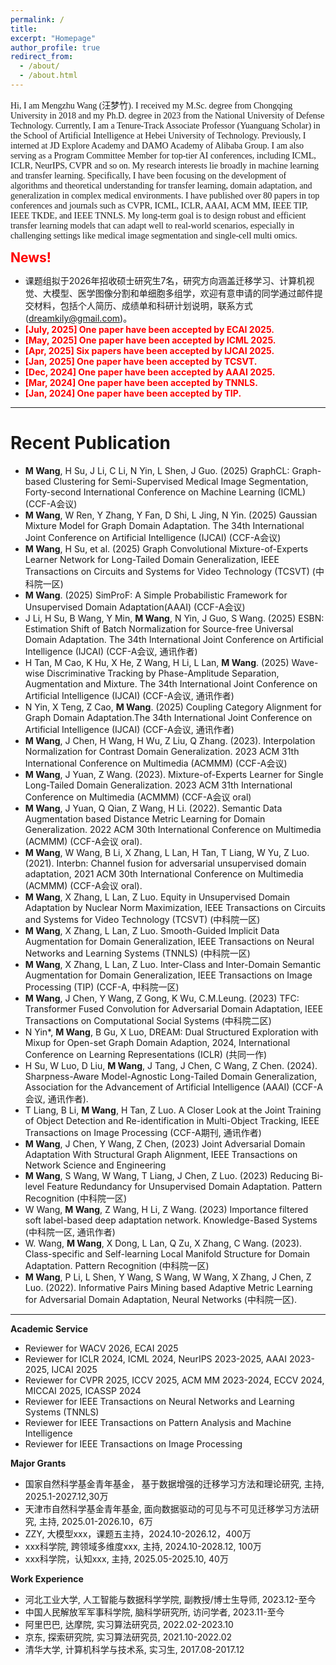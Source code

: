 ```yaml
---
permalink: /
title: 
excerpt: "Homepage"
author_profile: true
redirect_from: 
  - /about/
  - /about.html
---
```

<span style="font-family: 'Times New Roman'">
Hi, I am Mengzhu Wang (汪梦竹). I received my M.Sc. degree from Chongqing University in 2018 and my Ph.D. degree in 2023 from the National University of Defense Technology. Currently, I am a Tenure-Track Associate Professor (Yuanguang Scholar) in the School of Artificial Intelligence at Hebei University of Technology. Previously, I interned at JD Explore Academy and DAMO Academy of Alibaba Group. I am also serving as a Program Committee Member for top-tier AI conferences, including ICML, ICLR, NeurIPS, CVPR and so on. My research interests lie broadly in machine learning and transfer learning. Specifically, I have been focusing on the development of algorithms and theoretical understanding for transfer learning, domain adaptation, and generalization in complex medical environments. I have published over 80 papers in top conferences and journals such as CVPR, ICML, ICLR, AAAI, ACM MM, IEEE TIP, IEEE TKDE, and IEEE TNNLS. My long-term goal is to design robust and efficient transfer learning models that can adapt well to real-world scenarios, especially in challenging settings like medical image segmentation and single-cell multi omics.
</span>

<span style="color:red; font-size:1.5em; font-weight:bold">News!</span>

+ 课题组拟于2026年招收硕士研究生7名，研究方向涵盖迁移学习、计算机视觉、大模型、医学图像分割和单细胞多组学，欢迎有意申请的同学通过邮件提交材料，包括个人简历、成绩单和科研计划说明，联系方式(dreamkily@gmail.com)。
+ <span style="color:red; font-weight:bold">**[July, 2025]** One paper have been accepted by **ECAI 2025**.</span>
+ <span style="color:red; font-weight:bold">**[May, 2025]** One paper have been accepted by **ICML 2025**.</span>
+ <span style="color:red; font-weight:bold">**[Apr, 2025]** Six papers have been accepted by **IJCAI 2025**.</span>
+ <span style="color:red; font-weight:bold">**[Jan, 2025]** One paper have been accepted by **TCSVT**.</span>
+ <span style="color:red; font-weight:bold">**[Dec, 2024]** One paper have been accepted by **AAAI 2025**.</span>
+ <span style="color:red; font-weight:bold">**[Mar, 2024]** One paper have been accepted by **TNNLS**.</span>
+ <span style="color:red; font-weight:bold">**[Jan, 2024]** One paper have been accepted by **TIP**.</span>
  
---

Recent Publication
======
+ **M Wang**, H Su, J Li, C Li, N Yin, L Shen, J Guo. (2025) GraphCL: Graph-based Clustering for Semi-Supervised Medical Image Segmentation, Forty-second International Conference on Machine Learning (ICML) (CCF-A会议)
+ **M Wang**, W Ren, Y Zhang, Y Fan, D Shi, L Jing, N Yin. (2025) Gaussian Mixture Model for Graph Domain Adaptation. The 34th International Joint Conference on Artificial Intelligence (IJCAI) (CCF-A会议)
+ **M Wang**, H Su, et al. (2025) Graph Convolutional Mixture-of-Experts Learner Network for Long-Tailed Domain Generalization, IEEE Transactions on Circuits and Systems for Video Technology (TCSVT) (中科院一区)
+ **M Wang**. (2025) SimProF: A Simple Probabilistic Framework for Unsupervised Domain Adaptation(AAAI) (CCF-A会议)
+ J Li, H Su, B Wang, Y Min, **M Wang**, N Yin, J Guo, S Wang. (2025) ESBN: Estimation Shift of Batch Normalization for Source-free Universal Domain Adaptation. The 34th International Joint Conference on Artificial Intelligence (IJCAI) (CCF-A会议, 通讯作者)
+ H Tan, M Cao, K Hu, X He, Z Wang, H Li, L Lan, **M Wang**. (2025) Wave-wise Discriminative Tracking by Phase-Amplitude Separation, Augmentation and Mixture. The 34th International Joint Conference on Artificial Intelligence (IJCAI) (CCF-A会议, 通讯作者)
+ N Yin, X Teng, Z Cao, **M Wang**. (2025) Coupling Category Alignment for Graph Domain Adaptation.The 34th International Joint Conference on Artificial Intelligence (IJCAI) (CCF-A会议, 通讯作者)
+ **M Wang**, J Chen, H Wang, H Wu, Z Liu, Q Zhang. (2023). Interpolation Normalization for Contrast Domain Generalization. 2023 ACM 31th International Conference on Multimedia (ACMMM) (CCF-A会议)
+ **M Wang**, J Yuan, Z Wang. (2023). Mixture-of-Experts Learner for Single Long-Tailed Domain Generalization. 2023 ACM 31th International Conference on Multimedia (ACMMM) (CCF-A会议 oral)
+ **M Wang**, J Yuan, Q Qian, Z Wang, H Li. (2022). Semantic Data Augmentation based Distance Metric Learning for Domain Generalization. 2022 ACM 30th International Conference on Multimedia (ACMMM) (CCF-A会议 oral).
+ **M Wang**, W Wang, B Li, X Zhang, L Lan, H Tan, T Liang, W Yu, Z Luo. (2021).  Interbn: Channel fusion for adversarial unsupervised domain adaptation, 2021 ACM 30th International Conference on Multimedia (ACMMM) (CCF-A会议 oral). 
+ **M Wang**, X Zhang, L Lan, Z Luo. Equity in Unsupervised Domain Adaptation by Nuclear Norm Maximization, IEEE Transactions on Circuits and Systems for Video Technology (TCSVT) (中科院一区)
+ **M Wang**, X Zhang, L Lan, Z Luo.  Smooth-Guided Implicit Data Augmentation for Domain Generalization, IEEE Transactions on Neural Networks and Learning Systems (TNNLS) (中科院一区)
+ **M Wang**, X Zhang, L Lan, Z Luo. 	Inter-Class and Inter-Domain Semantic Augmentation for Domain Generalization, IEEE Transactions on Image Processing (TIP) (CCF-A, 中科院一区)
+ **M Wang**, J Chen, Y Wang, Z Gong, K Wu,  C.M.Leung. (2023) TFC: Transformer Fused Convolution for Adversarial Domain Adaptation, IEEE Transactions on Computational Social Systems (中科院二区)
+ N Yin*, **M Wang**, B Gu, X Luo, DREAM: Dual Structured Exploration with Mixup for Open-set Graph Domain Adaption, 2024,  International Conference on Learning Representations (ICLR) (共同一作)
+ H Su, W Luo, D Liu, **M Wang**, J Tang, J Chen, C Wang, Z Chen. (2024). Sharpness-Aware Model-Agnostic Long-Tailed Domain Generalization, Association for the Advancement of Artificial Intelligence (AAAI) (CCF-A会议, 通讯作者).
+ T Liang, B Li, **M Wang**, H Tan, Z Luo. A Closer Look at the Joint Training of Object Detection and Re-identification in Multi-Object Tracking, IEEE Transactions on Image Processing (CCF-A期刊, 通讯作者)
+ **M Wang**, J Chen, Y Wang, Z Chen, (2023) Joint Adversarial Domain Adaptation With Structural Graph Alignment, IEEE Transactions on Network Science and Engineering  
+ **M Wang**, S Wang, W Wang, T Liang, J Chen, Z Luo. (2023) Reducing Bi-level Feature Redundancy for Unsupervised Domain Adaptation. Pattern Recognition (中科院一区)
+ W Wang, **M Wang**, Z Wang, H Li, Z Wang. (2023) Importance filtered soft label-based deep adaptation network. Knowledge-Based Systems (中科院一区, 通讯作者)
+ W. Wang, **M Wang**, X Dong, L Lan, Q Zu, X Zhang, C Wang. (2023). Class-specific and Self-learning Local Manifold Structure for Domain Adaptation. Pattern Recognition (中科院一区)
+ **M Wang**, P Li, L Shen, Y Wang, S Wang, W Wang, X Zhang, J Chen, Z Luo. (2022). Informative Pairs Mining based Adaptive Metric Learning for Adversarial Domain Adaptation, Neural Networks (中科院一区).



---

**Academic Service**

+ Reviewer for WACV 2026, ECAI 2025
+ Reviewer for ICLR 2024, ICML 2024, NeurIPS 2023-2025, AAAI 2023-2025, IJCAI 2025
+ Reviewer for CVPR 2025, ICCV 2025,  ACM MM 2023-2024, ECCV 2024, MICCAI 2025, ICASSP 2024
+ Reviewer for IEEE Transactions on Neural Networks and Learning Systems (TNNLS)
+ Reviewer for IEEE Transactions on Pattern Analysis and Machine Intelligence
+ Reviewer for IEEE Transactions on Image Processing


**Major Grants**
+ 国家自然科学基金青年基金， 基于数据增强的迁移学习方法和理论研究,  主持, 2025.1-2027.12,30万
+ 天津市自然科学基金青年基金, 面向数据驱动的可见与不可见迁移学习方法研究, 主持, 2025.01-2026.10，6万
+ ZZY, 大模型xxx，课题五主持，2024.10-2026.12，400万
+ xxx科学院, 跨领域多维度xxx, 主持, 2024.10-2028.12, 100万
+ xxx科学院，认知xxx, 主持, 2025.05-2025.10, 40万

**Work Experience**
+ 河北工业大学, 人工智能与数据科学学院, 副教授/博士生导师,  2023.12-至今
+ 中国人民解放军军事科学院, 脑科学研究所, 访问学者, 2023.11-至今
+ 阿里巴巴, 达摩院, 实习算法研究员, 2022.02-2023.10
+ 京东, 探索研究院, 实习算法研究员, 2021.10-2022.02
+ 清华大学, 计算机科学与技术系, 实习生, 2017.08-2017.12
  











